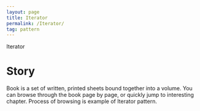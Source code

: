 ```yaml
---
layout: page
title: Iterator
permalink: /Iterator/
tag: pattern
---
```


Iterator


# Story 

Book is a set of written, printed sheets bound together into a volume.
You can browse through the book page by page, or quickly jump to interesting chapter.
Process of browsing is example of Iterator pattern.




